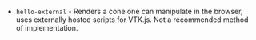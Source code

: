 - `hello-external` - Renders a cone one can manipulate in the browser, uses externally hosted scripts for VTK.js. Not a recommended method of implementation.
